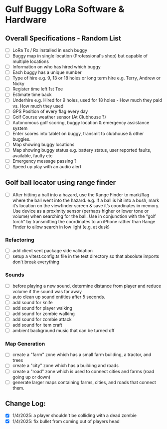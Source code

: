 # Gulf Buggy LoRa Software & Hardware

## Overall Specifications - Random List

- [ ] LoRa Tx / Rx installed in each buggy
- [ ] Buggy map in single location (Professional's shop) but capable of multiple locations
- [ ] Information on who has hired which buggy
- [ ] Each buggy has a unique number
- [ ] Type of hire e.g. 9, 13 or 18 holes or long term hire e.g. Terry, Andrew or Nicky
- [ ] Register time left 1st Tee
- [ ] Estimate time back
- [ ] Underhire e.g. Hired for 9 holes, used for 18 holes - How much they paid vs. How much they used
- [ ] GPS Position of every flag every day
- [ ] Golf Course weather sensor (At Clubhouse ?)
- [ ] Autonomous golf scoring, buggy location & emergency assistance system
- [ ] Enter scores into tablet on buggy, transmit to clubhouse & other buggies.
- [ ] Map showing buggy locations
- [ ] Map showing buggy status e.g. battery status, user reported faults, available, faulty etc
- [ ] Emergency message passing ?
- [ ] Speed up play with an audio alert

## Golf ball locator using range finder

- [ ] After hitting a ball into a hazard, use the Range Finder to mark/flag where the ball went into the hazard.
      e.g. If a ball is hit into a bush, mark it’s location on the viewfinder screen & save it’s coordinates in memory. Use device as a proximity sensor (perhaps higher or lower tone or volume) when searching for the ball. Use in conjunction with the “golf torch” by transmitting the coordinates to an iPhone rather than Range Finder to allow search in low light (e.g. at dusk)

### Refactoring

- [ ] add client sent package side validation
- [ ] setup a vitest.config.ts file in the test directory so that absolute imports don't break everything

### Sounds

- [ ] before playing a new sound, determine distance from player and reduce volume if the sound was far away
- [ ] auto clean up sound entities after 5 seconds.
- [ ] add sound for knife
- [ ] add sound for player walking
- [ ] add sound for zombie walking
- [ ] add sound for zombie attack
- [ ] add sound for item craft
- [ ] ambient background music that can be turned off

### Map Generation

- [ ] create a "farm" zone which has a small farm building, a tractor, and trees
- [ ] create a "city" zone which has a building and roads
- [ ] create a "road" zone which is used to connect cities and farms (road going up or down)
- [ ] generate larger maps containing farms, cities, and roads that connect them.

## Change Log:

- [x] 1/4/2025: a player shouldn't be colliding with a dead zombie
- [x] 1/4/2025: fix bullet from coming out of players head
